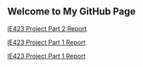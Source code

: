 ## Welcome to My GitHub Page

[IE423 Project Part 2 Report](https://bu-ie-423.github.io/fall-23-zeynepsudekarakus/Part2-Report.html)




[IE423 Project Part 1 Report](https://bu-ie-423.github.io/fall-23-zeynepsudekarakus/part1.html)




[IE423 Project Part 1 Report](https://bu-ie-423.github.io/fall-23-zeynepsudekarakus/projectpart3.html)

